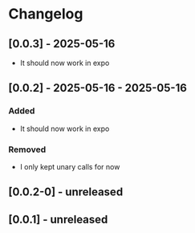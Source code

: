 # Changelog

## [0.0.3] - 2025-05-16
- It should now work in expo

## [0.0.2] - 2025-05-16 - 2025-05-16

### Added
- It should now work in expo

### Removed
- I only kept unary calls for now

## [0.0.2-0] - unreleased

## [0.0.1] - unreleased
